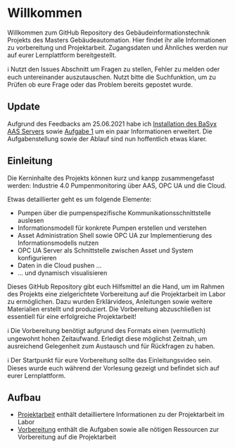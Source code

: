 # Willkommen
Willkommen zum GitHub Repository des Gebäudeinformationstechnik Projekts des Masters Gebäudeautomation. Hier findet ihr alle Informationen zu vorbereitung und Projektarbeit. Zugangsdaten und Ähnliches werden nur auf eurer Lernplattform bereitgestellt.

:information_source: Nutzt den Issues Abschnitt um Fragen zu stellen, Fehler zu melden oder euch untereinander auszutauschen. Nutzt bitte die Suchfunktion, um zu Prüfen ob eure Frage oder das Problem bereits gepostet wurde.

## Update
Aufgrund des Feedbacks am 25.06.2021 habe ich [Installation des BaSyx AAS Servers](Vorbereitung/Installation/BaSyx.md) sowie [Aufgabe 1](Vorbereitung/Aufgaben/Aufgabe1.md) um ein paar Informationen erweitert. Die Aufgabenstellung sowie der Ablauf sind nun hoffentlich etwas klarer.

## Einleitung
Die Kerninhalte des Projekts können kurz und kanpp zusammengefasst werden: Industrie 4.0 Pumpenmonitoring über AAS, OPC UA und die Cloud.

Etwas detaillierter geht es um folgende Elemente:
* Pumpen über die pumpenspezifische Kommunikationsschnittstelle auslesen
* Informationsmodell für konkrete Pumpen erstellen und verstehen
* Asset Administration Shell sowie OPC UA zur Implementierung des Informationsmodells nutzen
* OPC UA Server als Schnittstelle zwischen Asset und System konfigurieren
* Daten in die Cloud pushen ...
* ... und dynamisch visualisieren
  
Dieses GitHub Repository gibt euch Hilfsmittel an die Hand, um im Rahmen des Projekts eine zielgerichtete Vorbereitung auf die Projektarbeit im Labor zu ermöglichen. Dazu wurden Erklärvideos, Anleitungen sowie weitere Materialien erstellt und produziert. Die Vorbereitung abzuschließen ist essentiell für eine erfolgreiche Projektarbeit!

:information_source: Die Vorbereitung benötigt aufgrund des Formats einen (vermutlich) ungewohnt hohen Zeitaufwand. Erledigt diese möglichst Zeitnah, um ausreichend Gelegenheit zum Austausch und für Rückfragen zu haben.

:information_source: Der Startpunkt für eure Vorbereitung sollte das Einleitungsvideo sein. Dieses wurde euch während der Vorlesung gezeigt und befindet sich auf eurer Lernplattform.

## Aufbau
* [Projektarbeit](Projektarbeit.md) enthält detailliertere Informationen zu der Projektarbeit im Labor
* [Vorbereitung](Vorbereitung) enthält die Aufgaben sowie alle nötigen Ressourcen zur Vorbereitung auf die Projektarbeit
